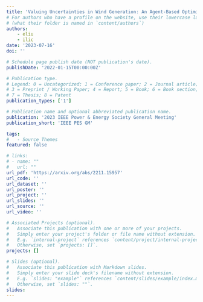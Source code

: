 ```yaml
---
title: 'Valuing Uncertainties in Wind Generation: An Agent-Based Optimization Approach'
# For authors who have a profile on the website, use their lowercase last name
# (what their folder is named in `content/authors`)
authors:
    - eliu
    - ilic
date: '2023-07-16'
doi: ''

# Schedule page publish date (NOT publication's date).
publishDate: '2022-01-15T00:00:00Z'

# Publication type.
# Legend: 0 = Uncategorized; 1 = Conference paper; 2 = Journal article;
# 3 = Preprint / Working Paper; 4 = Report; 5 = Book; 6 = Book section;
# 7 = Thesis; 8 = Patent
publication_types: ['1']

# Publication name and optional abbreviated publication name.
publication: '2023 IEEE Power & Energy Society General Meeting'
publication_short: 'IEEE PES GM'

tags:
#   - Source Themes
featured: false

# links:
# - name: ""
#   url: ""
url_pdf: 'https://arxiv.org/abs/2211.15957'
url_code: ''
url_dataset: ''
url_poster: ''
url_project: ''
url_slides: ''
url_source: ''
url_video: ''

# Associated Projects (optional).
#   Associate this publication with one or more of your projects.
#   Simply enter your project's folder or file name without extension.
#   E.g. `internal-project` references `content/project/internal-project/index.md`.
#   Otherwise, set `projects: []`.
projects: []

# Slides (optional).
#   Associate this publication with Markdown slides.
#   Simply enter your slide deck's filename without extension.
#   E.g. `slides: "example"` references `content/slides/example/index.md`.
#   Otherwise, set `slides: ""`.
slides:
---
```

